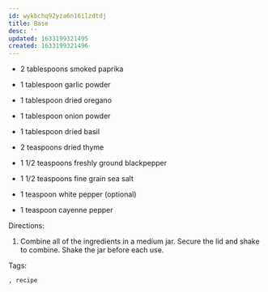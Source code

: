 ```yaml
---
id: wykbchq92yza6n16ilzdtdj
title: Base
desc: ''
updated: 1633199321495
created: 1633199321496
---
```


* 2 tablespoons smoked paprika

* 1 tablespoon garlic powder
* 1 tablespoon dried oregano
* 1 tablespoon onion powder
* 1 tablespoon dried basil
* 2 teaspoons dried thyme
* 1 1/2 teaspoons freshly ground blackpepper
* 1 1/2 teaspoons fine grain sea salt
* 1 teaspoon white pepper (optional)
* 1 teaspoon cayenne pepper

Directions:
1. Combine all of the ingredients in a medium jar. Secure the lid and shake to combine. Shake the jar before each use.

Tags:
  
    , recipe
